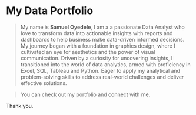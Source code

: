 # My Data Portfolio

> My name is **Samuel Oyedele**, I am a a passionate Data Analyst who love to transform data into actionable insights with reports and dashboards to help business make data-driven informed decisions.
> My journey began with a foundation in graphics design, where I cultivated an eye for aesthetics and the power of visual communication. Driven by a curiosity for uncovering insights, I transitioned into the world of data analytics, armed with proficiency in Excel, SQL, Tableau and Python.
> Eager to apply my analytical and problem-solving skills to address real-world challenges and deliver effective solutions.

> You can check out my portfolio and connect with me.

Thank you.
